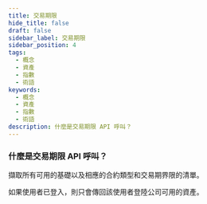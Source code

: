 ```yaml
---
title: 交易期限
hide_title: false
draft: false
sidebar_label: 交易期限
sidebar_position: 4
tags:
  - 概念
  - 資產
  - 指數
  - 術語
keywords:
  - 概念
  - 資產
  - 指數
  - 術語
description: 什麼是交易期限 API 呼叫？
---
```


### 什麼是交易期限 API 呼叫？

擷取所有可用的基礎以及相應的合約類型和交易期界限的清單。

如果使用者已登入，則只會傳回該使用者登陸公司可用的資產。
